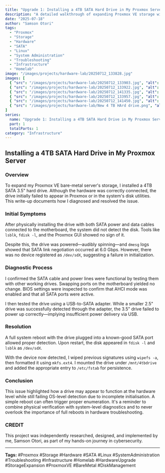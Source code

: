 ```yaml
---
title: "Upgrade 1: Installing a 4TB SATA Hard Drive in My Proxmox Server"
description: "A detailed walkthrough of expanding Proxmox VE storage with a 4TB SATA drive, including troubleshooting detection issues and proper system integration."
date: "2025-07-18"
author: "Samson Otori"
tags:
  - "Proxmox"
  - "Storage"
  - "Hardware"
  - "SATA"
  - "Linux"
  - "System Administration"
  - "Troubleshooting"
  - "Infrastructure"
  - "Homelab"
image: "/images/projects/hardware-lab/20250712_133828.jpg"
images: [
  { "src": "/images/projects/hardware-lab/20250712_133903.jpg", "alt": "4TB SATA hard drive installation process" },
  { "src": "/images/projects/hardware-lab/20250712_133922.jpg", "alt": "Hardware connection verification" },
  { "src": "/images/projects/hardware-lab/20250712_141335.jpg", "alt": "System detection troubleshooting" },
  { "src": "/images/projects/hardware-lab/20250712_133957.jpg", "alt": "Drive mounting and configuration" },
  { "src": "/images/projects/hardware-lab/20250712_141450.jpg", "alt": "Final system integration" },
  { "src": "/images/projects/hardware-lab/New 4 TB HArd drive.png", "alt": "New 4TB hard drive overview" }
]
series:
  name: "Upgrade 1: Installing a 4TB SATA Hard Drive in My Proxmox Server"
  part: 1
  totalParts: 1
category: "Infrastructure"
---
```


## Installing a 4TB SATA Hard Drive in My Proxmox Server

### Overview

To expand my Proxmox VE bare-metal server's storage, I installed a 4TB SATA 3.5" hard drive. Although the hardware was correctly connected, the drive initially failed to appear in Proxmox or in the system's disk utilities. This write-up documents how I diagnosed and resolved the issue.

### Initial Symptoms

After physically installing the drive with both SATA power and data cables connected to the motherboard, the system did not detect the disk. Tools like `lsblk`, `fdisk -l`, and the Proxmox GUI showed no sign of it.

Despite this, the drive was powered—audibly spinning—and `dmesg` logs showed that SATA link negotiation occurred at 6.0 Gbps. However, there was no device registered as `/dev/sdX`, suggesting a failure in initialization.

### Diagnostic Process

I confirmed the SATA cable and power lines were functional by testing them with other working drives. Swapping ports on the motherboard yielded no change. BIOS settings were inspected to confirm that AHCI mode was enabled and that all SATA ports were active.

I then tested the drive using a USB-to-SATA adapter. While a smaller 2.5" drive was successfully detected through the adapter, the 3.5" drive failed to power up correctly—implying insufficient power delivery via USB.

### Resolution

A full system reboot with the drive plugged into a known-good SATA port allowed proper detection. Upon restart, the disk appeared in `fdisk -l` and `lsblk` as `/dev/sdX`.

With the device now detected, I wiped previous signatures using `wipefs -a`, then formatted it using `mkfs.ext4`. I mounted the drive under `/mnt/4tbdrive` and added the appropriate entry to `/etc/fstab` for persistence.

### Conclusion

This issue highlighted how a drive may appear to function at the hardware level while still failing OS-level detection due to incomplete initialisation. A simple reboot can often trigger proper enumeration. It's a reminder to combine physical verification with system-level diagnostics and to never overlook the importance of full reboots in hardware troubleshooting.

### CREDIT

This project was independently researched, designed, and implemented by me, Samson Otori, as part of my hands-on journey in cybersecurity.

---

**Tags:** #Proxmox #Storage #Hardware #SATA #Linux #SystemAdministration #Troubleshooting #Infrastructure #Homelab #HardwareUpgrade #StorageExpansion #ProxmoxVE #BareMetal #DiskManagement 